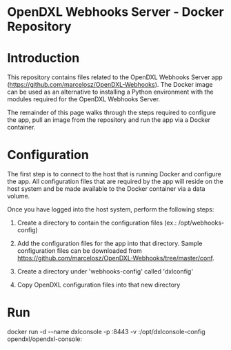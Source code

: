 # OpenDXL Webhooks Server - Docker Repository

Introduction
============

This repository contains files related to the OpenDXL Webhooks Server app (https://github.com/marcelosz/OpenDXL-Webhooks). The Docker image can be used as an alternative to installing a Python environment with the modules required for the OpenDXL Webhooks Server.

The remainder of this page walks through the steps required to configure the app, pull an image from the repository and run the app via a Docker container.

Configuration
=============

The first step is to connect to the host that is running Docker and configure the app. All configuration files that are required by the app will reside on the host system and be made available to the Docker container via a data volume.

Once you have logged into the host system, perform the following steps:

1. Create a directory to contain the configuration files (ex.: /opt/webhooks-config)

2. Add the configuration files for the app into that directory. Sample configuration files can be downloaded from https://github.com/marcelosz/OpenDXL-Webhooks/tree/master/conf.

3. Create a directory under 'webhooks-config' called 'dxlconfig'

4. Copy OpenDXL configuration files into that new directory

Run
===
docker run -d --name dxlconsole -p <host-console-port>:8443 -v <host-config-dir>:/opt/dxlconsole-config opendxl/opendxl-console:<release-version>
